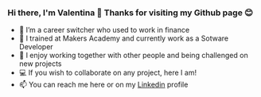 ### Hi there, I'm Valentina 🤗 Thanks for visiting my Github page 😊

- 🔄 I’m a career switcher who used to work in finance
- 🌱 I trained at Makers Academy and currently work as a Sotware Developer
- 👯 I enjoy working together with other people and being challenged on new projects
- 💻 If you wish to collaborate on any project, here I am!
- 📫 You can reach me here or on my [Linkedin](https://www.linkedin.com/in/valentina-maggio/) profile
